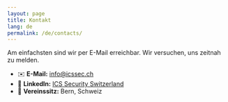 ```yaml
---
layout: page
title: Kontakt
lang: de
permalink: /de/contacts/
---
```


Am einfachsten sind wir per E-Mail erreichbar. Wir versuchen, uns zeitnah zu melden.

- ✉️ **E-Mail:** [info@icssec.ch](mailto:info@icssec.ch)
- 🔗 **LinkedIn:** [ICS Security Switzerland](https://www.linkedin.com/company/ics-security-switzerland/)  
- 📍 **Vereinssitz:** Bern, Schweiz
